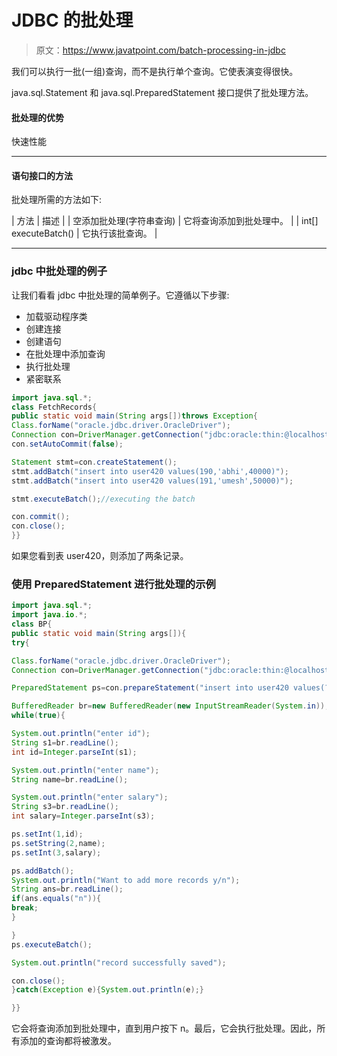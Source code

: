 # JDBC 的批处理

> 原文：<https://www.javatpoint.com/batch-processing-in-jdbc>

我们可以执行一批(一组)查询，而不是执行单个查询。它使表演变得很快。

java.sql.Statement 和 java.sql.PreparedStatement 接口提供了批处理方法。

#### 批处理的优势

快速性能

* * *

#### 语句接口的方法

批处理所需的方法如下:

| 方法 | 描述 |
| 空添加批处理(字符串查询) | 它将查询添加到批处理中。 |
| int[] executeBatch() | 它执行该批查询。 |

* * *

### jdbc 中批处理的例子

让我们看看 jdbc 中批处理的简单例子。它遵循以下步骤:

*   加载驱动程序类
*   创建连接
*   创建语句
*   在批处理中添加查询
*   执行批处理
*   紧密联系

```java
import java.sql.*;
class FetchRecords{
public static void main(String args[])throws Exception{
Class.forName("oracle.jdbc.driver.OracleDriver");
Connection con=DriverManager.getConnection("jdbc:oracle:thin:@localhost:1521:xe","system","oracle");
con.setAutoCommit(false);

Statement stmt=con.createStatement();
stmt.addBatch("insert into user420 values(190,'abhi',40000)");
stmt.addBatch("insert into user420 values(191,'umesh',50000)");

stmt.executeBatch();//executing the batch

con.commit();
con.close();
}}

```

如果您看到表 user420，则添加了两条记录。

### 使用 PreparedStatement 进行批处理的示例

```java
import java.sql.*;
import java.io.*;
class BP{
public static void main(String args[]){
try{

Class.forName("oracle.jdbc.driver.OracleDriver");
Connection con=DriverManager.getConnection("jdbc:oracle:thin:@localhost:1521:xe","system","oracle");

PreparedStatement ps=con.prepareStatement("insert into user420 values(?,?,?)");

BufferedReader br=new BufferedReader(new InputStreamReader(System.in));
while(true){

System.out.println("enter id");
String s1=br.readLine();
int id=Integer.parseInt(s1);

System.out.println("enter name");
String name=br.readLine();

System.out.println("enter salary");
String s3=br.readLine();
int salary=Integer.parseInt(s3);

ps.setInt(1,id);
ps.setString(2,name);
ps.setInt(3,salary);

ps.addBatch();
System.out.println("Want to add more records y/n");
String ans=br.readLine();
if(ans.equals("n")){
break;
}

}
ps.executeBatch();

System.out.println("record successfully saved");

con.close();
}catch(Exception e){System.out.println(e);}

}}

```

它会将查询添加到批处理中，直到用户按下 n。最后，它会执行批处理。因此，所有添加的查询都将被激发。